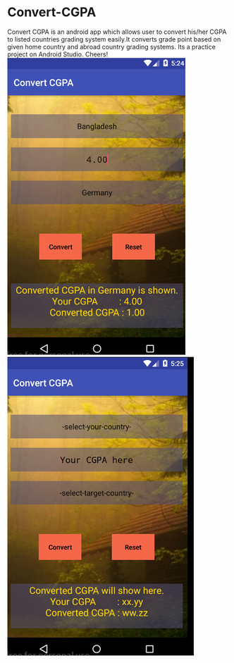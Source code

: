 # Convert-CGPA
Convert CGPA is an android app which allows user to convert his/her CGPA to listed countries grading system easily.It converts grade point based on given home country and abroad country grading systems. Its a practice project on Android Studio. Cheers!  
![FirstPage](/screenshots/1.PNG)
![Calculate](/screenshots/2.PNG)
